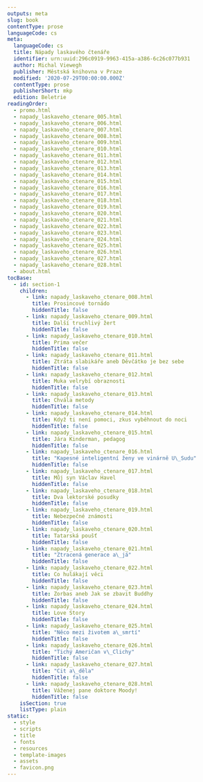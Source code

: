 ```yaml
---
outputs: meta
slug: book
contentType: prose
languageCode: cs
meta:
  languageCode: cs
  title: Nápady laskavého čtenáře
  identifier: urn:uuid:296c0919-9963-415a-a386-6c26c077b931
  author: Michal Viewegh
  publisher: Městská knihovna v Praze
  modified: '2020-07-29T00:00:00.000Z'
  contentType: prose
  publisherShort: mkp
  edition: Beletrie
readingOrder:
  - promo.html
  - napady_laskaveho_ctenare_005.html
  - napady_laskaveho_ctenare_006.html
  - napady_laskaveho_ctenare_007.html
  - napady_laskaveho_ctenare_008.html
  - napady_laskaveho_ctenare_009.html
  - napady_laskaveho_ctenare_010.html
  - napady_laskaveho_ctenare_011.html
  - napady_laskaveho_ctenare_012.html
  - napady_laskaveho_ctenare_013.html
  - napady_laskaveho_ctenare_014.html
  - napady_laskaveho_ctenare_015.html
  - napady_laskaveho_ctenare_016.html
  - napady_laskaveho_ctenare_017.html
  - napady_laskaveho_ctenare_018.html
  - napady_laskaveho_ctenare_019.html
  - napady_laskaveho_ctenare_020.html
  - napady_laskaveho_ctenare_021.html
  - napady_laskaveho_ctenare_022.html
  - napady_laskaveho_ctenare_023.html
  - napady_laskaveho_ctenare_024.html
  - napady_laskaveho_ctenare_025.html
  - napady_laskaveho_ctenare_026.html
  - napady_laskaveho_ctenare_027.html
  - napady_laskaveho_ctenare_028.html
  - about.html
tocBase:
  - id: section-1
    children:
      - link: napady_laskaveho_ctenare_008.html
        title: Prosincové tornádo
        hiddenTitle: false
      - link: napady_laskaveho_ctenare_009.html
        title: Další truchlivý žert
        hiddenTitle: false
      - link: napady_laskaveho_ctenare_010.html
        title: Prima večer
        hiddenTitle: false
      - link: napady_laskaveho_ctenare_011.html
        title: Ztráta slabikáře aneb Děvčátko je bez sebe
        hiddenTitle: false
      - link: napady_laskaveho_ctenare_012.html
        title: Muka velrybí obraznosti
        hiddenTitle: false
      - link: napady_laskaveho_ctenare_013.html
        title: Chvála metody
        hiddenTitle: false
      - link: napady_laskaveho_ctenare_014.html
        title: Když ti není pomoci, zkus vyběhnout do noci
        hiddenTitle: false
      - link: napady_laskaveho_ctenare_015.html
        title: Jára Kinderman, pedagog
        hiddenTitle: false
      - link: napady_laskaveho_ctenare_016.html
        title: "Kapesné inteligentní ženy ve vinárně U\_Sudu"
        hiddenTitle: false
      - link: napady_laskaveho_ctenare_017.html
        title: Můj syn Václav Havel
        hiddenTitle: false
      - link: napady_laskaveho_ctenare_018.html
        title: Dva lektorské posudky
        hiddenTitle: false
      - link: napady_laskaveho_ctenare_019.html
        title: Nebezpečné známosti
        hiddenTitle: false
      - link: napady_laskaveho_ctenare_020.html
        title: Tatarská poušť
        hiddenTitle: false
      - link: napady_laskaveho_ctenare_021.html
        title: "Ztracená generace a\_já"
        hiddenTitle: false
      - link: napady_laskaveho_ctenare_022.html
        title: Co hulákají věci
        hiddenTitle: false
      - link: napady_laskaveho_ctenare_023.html
        title: Zorbas aneb Jak se zbavit Buddhy
        hiddenTitle: false
      - link: napady_laskaveho_ctenare_024.html
        title: Love Story
        hiddenTitle: false
      - link: napady_laskaveho_ctenare_025.html
        title: "Něco mezi životem a\_smrtí"
        hiddenTitle: false
      - link: napady_laskaveho_ctenare_026.html
        title: "Tichý Američan v\_Clichy"
        hiddenTitle: false
      - link: napady_laskaveho_ctenare_027.html
        title: "Cit a\_děla"
        hiddenTitle: false
      - link: napady_laskaveho_ctenare_028.html
        title: Váženej pane doktore Moody!
        hiddenTitle: false
    isSection: true
    listType: plain
static:
  - style
  - scripts
  - title
  - fonts
  - resources
  - template-images
  - assets
  - favicon.png
---
```

